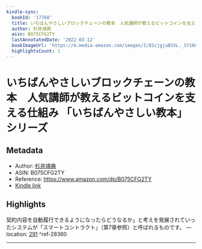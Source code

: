 ```yaml
---
kindle-sync:
  bookId: '17768'
  title: いちばんやさしいブロックチェーンの教本　人気講師が教えるビットコインを支える仕組み 「いちばんやさしい教本」シリーズ
  author: 杉井靖典
  asin: B075CFG2TY
  lastAnnotatedDate: '2022-03-12'
  bookImageUrl: 'https://m.media-amazon.com/images/I/81cjgjuBSVL._SY160.jpg'
  highlightsCount: 1
---
```

# いちばんやさしいブロックチェーンの教本　人気講師が教えるビットコインを支える仕組み 「いちばんやさしい教本」シリーズ
## Metadata
* Author: [杉井靖典](https://www.amazon.comundefined)
* ASIN: B075CFG2TY
* Reference: https://www.amazon.com/dp/B075CFG2TY
* [Kindle link](kindle://book?action=open&asin=B075CFG2TY)

## Highlights
契約内容を自動履行できるようになったらどうなるか」と考えを発展されていったシステムが「スマートコントラクト」（第7章参照）と呼ばれるものです。 — location: [291](kindle://book?action=open&asin=B075CFG2TY&location=291) ^ref-28360

---
